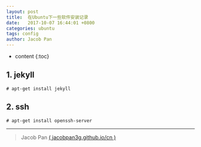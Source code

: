 ```yaml
---
layout: post
title:  在Ubuntu下一些软件安装记录
date:   2017-10-07 16:44:01 +0800
categories: ubuntu
tags: config
author: Jacob Pan
---
```


* content
{:toc}


## 1. jekyll

```
# apt-get install jekyll
```


## 2. ssh

```
# apt-get install openssh-server
```

---
> Jacob Pan [( jacobpan3g.github.io/cn )](http://jacobpan3g.github.io/cn)

